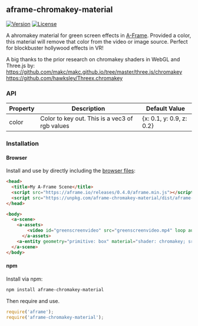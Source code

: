 ## aframe-chromakey-material

[![Version](http://img.shields.io/npm/v/aframe-chromakey-material.svg?style=flat-square)](https://npmjs.org/package/aframe-chromakey-material)
[![License](http://img.shields.io/npm/l/aframe-chromakey-material.svg?style=flat-square)](https://npmjs.org/package/aframe-chromakey-material)

A ahromakey material for green screen effects in [A-Frame](https://aframe.io). Provided a color, this material will remove
that color from the video or image source. Perfect for blockbuster hollywood effects in VR!


A big thanks to the prior research on chromakey shaders in WebGL and Three.js by:
https://github.com/makc/makc.github.io/tree/master/three.js/chromakey
https://github.com/hawksley/Threex.chromakey


### API

| Property | Description | Default Value |
| -------- | ----------- | ------------- |
| color    | Color to key out. This is a vec3 of rgb values | {x: 0.1, y: 0.9, z: 0.2} |

### Installation

#### Browser

Install and use by directly including the [browser files](dist):

```html
<head>
  <title>My A-Frame Scene</title>
  <script src="https://aframe.io/releases/0.4.0/aframe.min.js"></script>
  <script src="https://unpkg.com/aframe-chromakey-material/dist/aframe-chromakey-material.min.js"></script>
</head>

<body>
  <a-scene>
    <a-assets>
        <video id="greenscreenvideo" src="greenscreenvideo.mp4" loop autoplay muted />
      </a-assets>
    <a-entity geometry="primitive: box" material="shader: chromakey; src: #greenscreenvideo; color: {x: 0.1, y: 0.9, z: 0.2}"></a-entity>
  </a-scene>
</body>
```

#### npm

Install via npm:

```bash
npm install aframe-chromakey-material
```

Then require and use.

```js
require('aframe');
require('aframe-chromakey-material');
```
